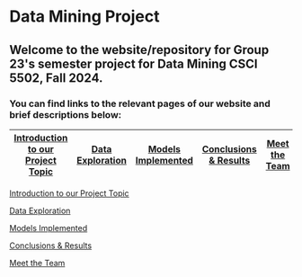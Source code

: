 # Data Mining Project

## Welcome to the website/repository for Group 23's semester project for Data Mining CSCI 5502, Fall 2024. 

### You can find links to the relevant pages of our website and brief descriptions below: 

|<a href="https://wihi1131.github.io/Data-Mining-Project/Introduction">Introduction to our Project Topic</a>|<a href="https://wihi1131.github.io/Data-Mining-Project/Data Exploration">Data Exploration</a>|<a href="https://wihi1131.github.io/Data-Mining-Project/Models Implemented">Models Implemented</a>|<a href="https://wihi1131.github.io/Data-Mining-Project/Conclusion">Conclusions & Results</a>|<a href="https://wihi1131.github.io/Data-Mining-Project/Team">Meet the Team</a>|
|---|---|---|---|---|

<a href="https://wihi1131.github.io/Data-Mining-Project/Introduction">Introduction to our Project Topic</a>

<a href="https://wihi1131.github.io/Data-Mining-Project/Data Exploration">Data Exploration</a>

<a href="https://wihi1131.github.io/Data-Mining-Project/Models Implemented">Models Implemented</a>

<a href="https://wihi1131.github.io/Data-Mining-Project/Conclusion">Conclusions & Results</a>

<a href="https://wihi1131.github.io/Data-Mining-Project/Team">Meet the Team</a>
